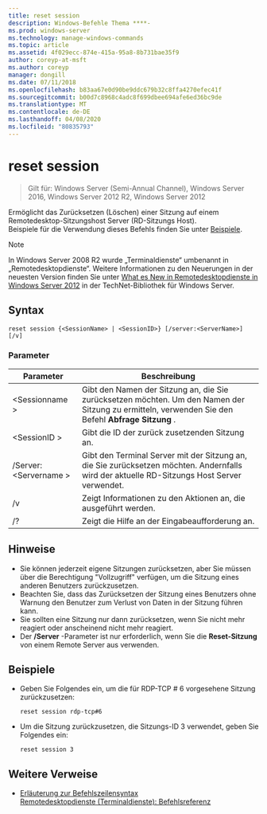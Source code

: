 ```yaml
---
title: reset session
description: Windows-Befehle Thema ****-
ms.prod: windows-server
ms.technology: manage-windows-commands
ms.topic: article
ms.assetid: 4f029ecc-874e-415a-95a8-8b731bae35f9
author: coreyp-at-msft
ms.author: coreyp
manager: dongill
ms.date: 07/11/2018
ms.openlocfilehash: b83aa67e0d90be9ddc679b32c8ffa4270efec41f
ms.sourcegitcommit: b00d7c8968c4adc8f699dbee694afe6ed36bc9de
ms.translationtype: MT
ms.contentlocale: de-DE
ms.lasthandoff: 04/08/2020
ms.locfileid: "80835793"
---
```

# <a name="reset-session"></a>reset session

>Gilt für: Windows Server (Semi-Annual Channel), Windows Server 2016, Windows Server 2012 R2, Windows Server 2012

Ermöglicht das Zurücksetzen (Löschen) einer Sitzung auf einem Remotedesktop-Sitzungshost Server (RD-Sitzungs Host).  
Beispiele für die Verwendung dieses Befehls finden Sie unter [Beispiele](#BKMK_examples).  

> [!NOTE]  
> In Windows Server 2008 R2 wurde „Terminaldienste“ umbenannt in „Remotedesktopdienste“. Weitere Informationen zu den Neuerungen in der neuesten Version finden Sie unter [What es New in Remotedesktopdienste in Windows Server 2012](https://technet.microsoft.com/library/hh831527) in der TechNet-Bibliothek für Windows Server.  

## <a name="syntax"></a>Syntax  
```  
reset session {<SessionName> | <SessionID>} [/server:<ServerName>] [/v]  
```  

### <a name="parameters"></a>Parameter  

|Parameter|Beschreibung|  
|-------|--------|  
|\<Sessionname >|Gibt den Namen der Sitzung an, die Sie zurücksetzen möchten. Um den Namen der Sitzung zu ermitteln, verwenden Sie den Befehl **Abfrage Sitzung** .|  
|\<SessionID >|Gibt die ID der zurück zusetzenden Sitzung an.|  
|/Server:\<Servername >|Gibt den Terminal Server mit der Sitzung an, die Sie zurücksetzen möchten. Andernfalls wird der aktuelle RD-Sitzungs Host Server verwendet.|  
|/v|Zeigt Informationen zu den Aktionen an, die ausgeführt werden.|  
|/?|Zeigt die Hilfe an der Eingabeaufforderung an.|  

## <a name="remarks"></a>Hinweise  
-   Sie können jederzeit eigene Sitzungen zurücksetzen, aber Sie müssen über die Berechtigung "Vollzugriff" verfügen, um die Sitzung eines anderen Benutzers zurückzusetzen.  
-   Beachten Sie, dass das Zurücksetzen der Sitzung eines Benutzers ohne Warnung den Benutzer zum Verlust von Daten in der Sitzung führen kann.  
-   Sie sollten eine Sitzung nur dann zurücksetzen, wenn Sie nicht mehr reagiert oder anscheinend nicht mehr reagiert.  
-   Der **/Server** -Parameter ist nur erforderlich, wenn Sie die **Reset-Sitzung** von einem Remote Server aus verwenden.  

## <a name="examples"></a><a name=BKMK_examples></a>Beispiele  
- Geben Sie Folgendes ein, um die für RDP-TCP # 6 vorgesehene Sitzung zurückzusetzen:  
  ```  
  reset session rdp-tcp#6  
  ```  
- Um die Sitzung zurückzusetzen, die Sitzungs-ID 3 verwendet, geben Sie Folgendes ein:  
  ```  
  reset session 3  
  ```  

## <a name="additional-references"></a>Weitere Verweise  
- [Erläuterung zur Befehlszeilensyntax](command-line-syntax-key.md)  
[Remotedesktopdienste (Terminaldienste): Befehlsreferenz](remote-desktop-services-terminal-services-command-reference.md)  
